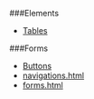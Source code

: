 ###Elements

* [Tables](tables.html "tables")



###Forms

* [Buttons](buttons.html "buttons")
* [navigations.html](navigations.html "tables")
* [forms.html](forms.html "forms")